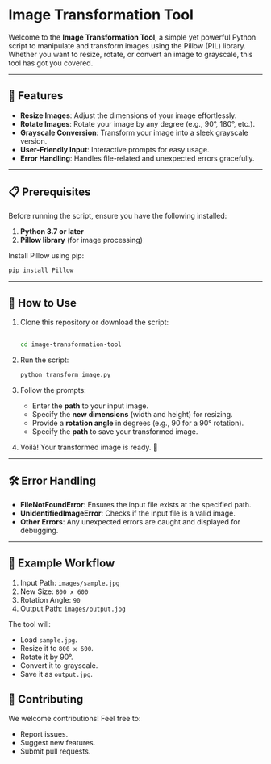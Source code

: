 # Image Transformation Tool

Welcome to the **Image Transformation Tool**, a simple yet powerful Python script to manipulate and transform images using the Pillow (PIL) library. Whether you want to resize, rotate, or convert an image to grayscale, this tool has got you covered.

---

## 🌟 Features

- **Resize Images**: Adjust the dimensions of your image effortlessly.
- **Rotate Images**: Rotate your image by any degree (e.g., 90°, 180°, etc.).
- **Grayscale Conversion**: Transform your image into a sleek grayscale version.
- **User-Friendly Input**: Interactive prompts for easy usage.
- **Error Handling**: Handles file-related and unexpected errors gracefully.

---

## 📋 Prerequisites

Before running the script, ensure you have the following installed:

1. **Python 3.7 or later**
2. **Pillow library** (for image processing)

Install Pillow using pip:
```bash
pip install Pillow
```

---

## 🚀 How to Use

1. Clone this repository or download the script:
   ```bash
  
   cd image-transformation-tool
   ```

2. Run the script:
   ```bash
   python transform_image.py
   ```

3. Follow the prompts:
   - Enter the **path** to your input image.
   - Specify the **new dimensions** (width and height) for resizing.
   - Provide a **rotation angle** in degrees (e.g., 90 for a 90° rotation).
   - Specify the **path** to save your transformed image.

4. Voilà! Your transformed image is ready. 🎉

---

## 🛠 Error Handling

- **FileNotFoundError**: Ensures the input file exists at the specified path.
- **UnidentifiedImageError**: Checks if the input file is a valid image.
- **Other Errors**: Any unexpected errors are caught and displayed for debugging.

---

## 📂 Example Workflow

1. Input Path: `images/sample.jpg`
2. New Size: `800 x 600`
3. Rotation Angle: `90`
4. Output Path: `images/output.jpg`

The tool will:
- Load `sample.jpg`.
- Resize it to `800 x 600`.
- Rotate it by 90°.
- Convert it to grayscale.
- Save it as `output.jpg`.



## 🤝 Contributing

We welcome contributions! Feel free to:
- Report issues.
- Suggest new features.
- Submit pull requests.


